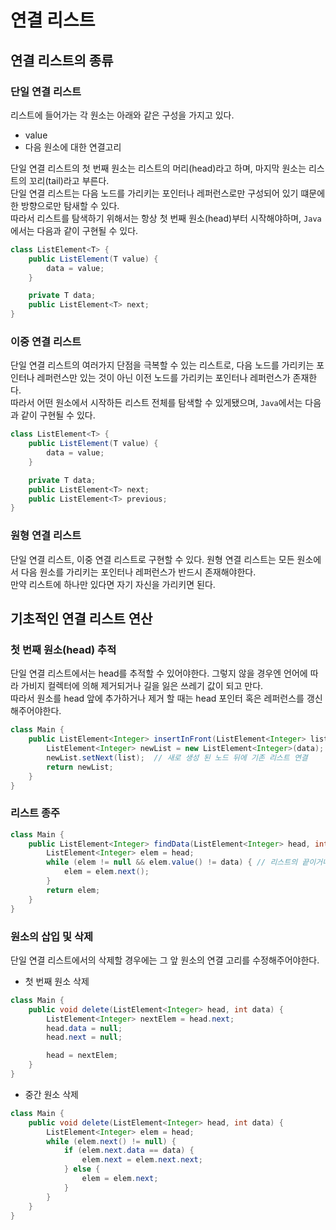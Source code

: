 # 연결 리스트

## 연결 리스트의 종류

### 단일 연결 리스트

리스트에 들어가는 각 원소는 아래와 같은 구성을 가지고 있다.

- value
- 다음 원소에 대한 연결고리

단일 연결 리스트의 첫 번째 원소는 리스트의 머리(head)라고 하며, 마지막 원소는 리스트의 꼬리(tail)라고 부른다.  
단일 연결 리스트는 다음 노드를 가리키는 포인터나 레퍼런스로만 구성되어 있기 떄문에 한 방향으로만 탐새할 수 있다.  
따라서 리스트를 탐색하기 위해서는 항상 첫 번째 원소(head)부터 시작해야하며, `Java`에서는 다음과 같이 구현될 수 있다.

```java
class ListElement<T> {
    public ListElement(T value) {
        data = value;
    }

    private T data;
    public ListElement<T> next;
}
```

### 이중 연결 리스트

단일 연결 리스트의 여러가지 단점을 극복할 수 있는 리스트로, 다음 노드를 가리키는 포인터나 레퍼런스만 있는 것이 아닌 이전 노드를 가리키는 포인터나 레퍼런스가 존재한다.  
따라서 어떤 원소에서 시작하든 리스트 전체를 탐색할 수 있게됐으며, `Java`에서는 다음과 같이 구현될 수 있다.

```java
class ListElement<T> {
    public ListElement(T value) {
        data = value;
    }

    private T data;
    public ListElement<T> next;
    public ListElement<T> previous;
}
```

### 원형 연결 리스트

단일 연결 리스트, 이중 연결 리스트로 구현할 수 있다. 원형 연결 리스트는 모든 원소에서 다음 원소를 가리키는 포인터나 레퍼런스가 반드시 존재해야한다.  
만약 리스트에 하나만 있다면 자기 자신을 가리키면 된다.

## 기초적인 연결 리스트 연산

### 첫 번째 원소(head) 추적

단일 연결 리스트에서는 head를 추적할 수 있어야한다. 그렇지 않을 경우엔 언어에 따라 가비지 컬렉터에 의해 제거되거나 길을 잃은 쓰레기 값이 되고 만다.  
따라서 원소를 head 앞에 추가하거나 제거 할 때는 head 포인터 혹은 레퍼런스를 갱신해주어야한다.

```java
class Main {
    public ListElement<Integer> insertInFront(ListElement<Integer> list, int data) {
        ListElement<Integer> newList = new ListElement<Integer>(data);  // data가 담긴 node 생성
        newList.setNext(list);  // 새로 생성 된 노드 뒤에 기존 리스트 연결
        return newList;
    }
}
```

### 리스트 종주

```java
class Main {
    public ListElement<Integer> findData(ListElement<Integer> head, int data) {
        ListElement<Integer> elem = head;
        while (elem != null && elem.value() != data) { // 리스트의 끝이거나 데이터가 일치할 때까지 탐색
            elem = elem.next();
        }
        return elem;
    }
}
```

### 원소의 삽입 및 삭제

단일 연결 리스트에서의 삭제할 경우에는 그 앞 원소의 연결 고리를 수정해주어야한다.

- 첫 번째 원소 삭제

```java
class Main {
    public void delete(ListElement<Integer> head, int data) {
        ListElement<Integer> nextElem = head.next;
        head.data = null;
        head.next = null;

        head = nextElem;
    }
}
```

- 중간 원소 삭제

```java
class Main {
    public void delete(ListElement<Integer> head, int data) {
        ListElement<Integer> elem = head;
        while (elem.next() != null) {
            if (elem.next.data == data) {
                elem.next = elem.next.next;
            } else {
                elem = elem.next;
            }
        }
    }
}
```